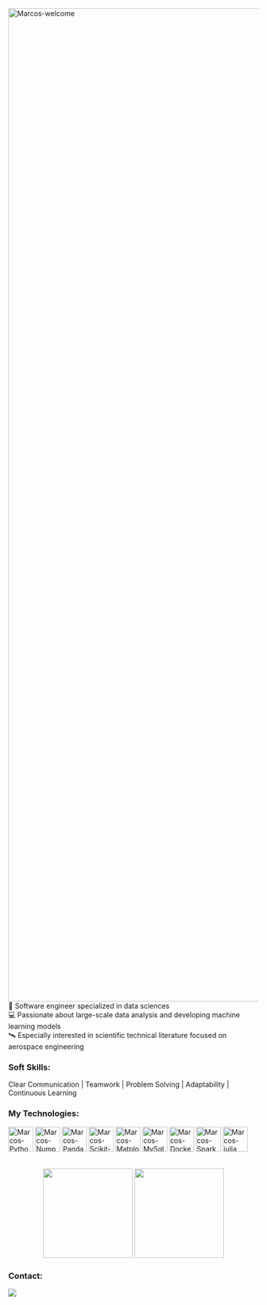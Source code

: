 <img title="Marcos-welcome" src="https://github.com/marcoscunhaa/animation.svg/blob/master/readme.svg" alt="Marcos-welcome" align="center" height="" width="2000">

<div styleisplay: inline_block">
🧠 Software engineer specialized in data sciences</br>
💻 Passionate about large-scale data analysis and developing machine learning models</br>
🛰️ Especially interested in scientific technical literature focused on aerospace engineering

<h3>Soft Skills:</h3>
<div style="display: inline_block">
<p>Clear Communication | Teamwork | Problem Solving | Adaptability | Continuous Learning </p>

<h3>My Technologies:</h3>
<div style="display: inline_block">
    <img align="center" alt="Marcos-Python" height="50" width="50" src="https://cdn.jsdelivr.net/gh/devicons/devicon@latest/icons/python/python-original.svg">
    <img align="center" alt="Marcos-Numpy" height="50" width="50" src="https://cdn.jsdelivr.net/gh/devicons/devicon@latest/icons/numpy/numpy-original.svg">
    <img align="center" alt="Marcos-Pandas" height="50" width="50" src="https://cdn.jsdelivr.net/gh/devicons/devicon@latest/icons/pandas/pandas-original.svg">
    <img align="center" alt="Marcos-Scikit-Learn" height="50" width="50" src="https://cdn.jsdelivr.net/gh/devicons/devicon@latest/icons/scikitlearn/scikitlearn-original.svg">
    <img align="center" alt="Marcos-Matplotlib" height="50" width="50" src="https://i.ibb.co/R3fMcKX/seaborn-1.png">
    <img align="center" alt="Marcos-MySql" height="50" width="50" src="https://cdn.jsdelivr.net/gh/devicons/devicon@latest/icons/mysql/mysql-original.svg">
    <img align="center" alt="Marcos-Docker" height="50" width="50" src="https://cdn.jsdelivr.net/gh/devicons/devicon@latest/icons/docker/docker-original.svg">
    <img align="center" alt="Marcos-Spark" height="50" width="50" src="https://cdn.jsdelivr.net/gh/devicons/devicon@latest/icons/apachespark/apachespark-original-wordmark.svg">
    <img align="center" alt="Marcos-julia" height="50" width="50" src="https://cdn.jsdelivr.net/gh/devicons/devicon@latest/icons/julia/julia-original.svg">
</div>
</br></br>

<div align="center">
  <img height="180em" src="https://github-readme-stats.vercel.app/api?username=marcoscunhaa&show_icons=true&theme=dracula&include_all_commits=true&count_private=true"/>
  <img height="180em" src="https://github-readme-stats.vercel.app/api/top-langs/?username=marcoscunhaa&layout=compact&langs_count=7&theme=dracula"/>
</div>

<div>
    <h3 style="text-align: left;">Contact:</h3>
    <a href="https://www.linkedin.com/in/marcoscunhaa/" target="_blank"><img src="https://img.shields.io/badge/-LinkedIn-%230077B5?style=for-the-badge&logo=linkedin&logoColor=white" target="_blank"></a>
</div>


